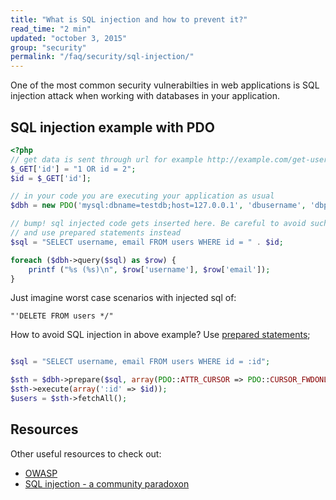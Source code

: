 ```yaml
---
title: "What is SQL injection and how to prevent it?"
read_time: "2 min"
updated: "october 3, 2015"
group: "security"
permalink: "/faq/security/sql-injection/"
---
```


One of the most common security vulnerabilties in web applications is SQL injection attack when working with databases in your application.

## SQL injection example with PDO

```php
<?php
// get data is sent through url for example http://example.com/get-user.php?id=2 OR id=2;
$_GET['id'] = "1 OR id = 2";
$id = $_GET['id'];

// in your code you are executing your application as usual
$dbh = new PDO('mysql:dbname=testdb;host=127.0.0.1', 'dbusername', 'dbpassword');

// bump! sql injected code gets inserted here. Be careful to avoid such coding
// and use prepared statements instead
$sql = "SELECT username, email FROM users WHERE id = " . $id;

foreach ($dbh->query($sql) as $row) {
    printf ("%s (%s)\n", $row['username'], $row['email']);
}
```

Just imagine worst case scenarios with injected sql of:

```text
"'DELETE FROM users */"
```

How to avoid SQL injection in above example? Use [prepared statements](http://php.net/manual/en/pdo.prepare.php);

```php

$sql = "SELECT username, email FROM users WHERE id = :id";

$sth = $dbh->prepare($sql, array(PDO::ATTR_CURSOR => PDO::CURSOR_FWDONLY));
$sth->execute(array(':id' => $id));
$users = $sth->fetchAll();
```

## Resources

Other useful resources to check out:

* [OWASP](https://www.owasp.org/index.php/SQL_Injection)
* [SQL injection - a community paradoxon](http://the-phlog.tumblr.com/post/129182968120/sql-injection-a-community-paradoxon)